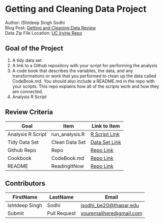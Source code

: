 # Getting and Cleaning Data Project

Author: IShtdeep Singh Sodhi <br />
Blog Post: [Getting and Cleaning Data Review](https://medium.com/@GalarnykMichael/review-course-1-the-data-scientists-toolbox-jhu-coursera-4d7459458821#.5jpg133ln "Click to go to Repo") <br />
Data Zip File Location: [UC Irvine Repo](https://d396qusza40orc.cloudfront.net/getdata%2Fprojectfiles%2FUCI%20HAR%20Dataset.zip "Clicking will download the data")

## Goal of the Project

1. A tidy data set
2. A link to a Github repository with your script for performing the analysis
3. A code book that describes the variables, the data, and any transformations or work that you performed to clean up the data called CodeBook.md. You should also include a README.md in the repo with your scripts. This repo explains how all of the scripts work and how they are connected.
4. Analysis R Script

## Review Criteria

| Goal              | Item           | Link to Item                                                                                                          |
| ----------------- | -------------- | --------------------------------------------------------------------------------------------------------------------- |
| Analysis R Script | run_analysis.R | [R Script Link](https://github.com/arshjeet1104/getting.and.cleaning_data/blob/main/run_analysis.R "run_analysis.R")  |
| Tidy Data Set     | Clean Data Set | [Data Set Link](https://github.com/arshjeet1104/getting.and.cleaning_data/blob/main/data/tidyData.txt "tidyData.txt") |
| Github Repo       | Repo           | [Repo Link](https://github.com/arshjeet1104/getting.and.cleaning_data "Click to go to Repo")                          |
| Cookbook          | CodeBook.md    | [Repo Link](https://github.com/arshjeet1104/getting.and.cleaning_data/blob/main/CodeBook.md "CodeBook.md")            |
| README            | ReadingItNow   | [Repo Link](https://github.com/arshjeet1104/getting.and.cleaning_data/blob/main/README.md "README.md")                |

## Contributors

| FirstName      | LastName     | Email                     |
| -------------- | ------------ | ------------------------- |
| Ishtdeep Singh | Sodhi        | <isodhi_be20@thapar.edu>  |
| Submit         | Pull Request | <youremailhere@gmail.com> |
